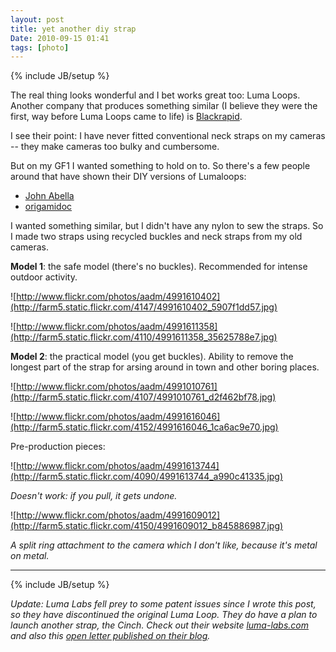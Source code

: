 ```yaml
---
layout: post
title: yet another diy strap
Date: 2010-09-15 01:41
tags: [photo]
---
```

{% include JB/setup %} 

The real thing looks wonderful and I bet works great too: Luma Loops. Another company that produces
something similar (I believe they were the first, way before Luma Loops came to life) is [Blackrapid](http://www.blackrapid.com).

I see their point: I have never fitted conventional neck straps on my cameras
-- they make cameras too bulky and cumbersome.

But on my GF1 I wanted something to hold on to. So there's a few people around
that have shown their DIY versions of Lumaloops:

  * [John Abella](http://abella.net/?page_id=140)
  * [origamidoc](http://www.flickr.com/photos/origamidoc/sets/72157623804938039)

I wanted something similar, but I didn't have any nylon to sew the straps. So
I made two straps using recycled buckles and neck straps from my old cameras.

**Model 1**: the safe model (there's no buckles). Recommended for intense outdoor activity.

![http://www.flickr.com/photos/aadm/4991610402](http://farm5.static.flickr.com/4147/4991610402_5907f1dd57.jpg)

![http://www.flickr.com/photos/aadm/4991611358](http://farm5.static.flickr.com/4110/4991611358_35625788e7.jpg)

**Model 2**: the practical model (you get buckles). Ability to remove the longest part of the strap for arsing around in town and other boring places.

![http://www.flickr.com/photos/aadm/4991010761](http://farm5.static.flickr.com/4107/4991010761_d2f462bf78.jpg)

![http://www.flickr.com/photos/aadm/4991616046](http://farm5.static.flickr.com/4152/4991616046_1ca6ac9e70.jpg)

Pre-production pieces:

![http://www.flickr.com/photos/aadm/4991613744](http://farm5.static.flickr.com/4090/4991613744_a990c41335.jpg)

_Doesn't work: if you pull, it gets undone._

![http://www.flickr.com/photos/aadm/4991609012](http://farm5.static.flickr.com/4150/4991609012_b845886987.jpg)

_A split ring attachment to the camera which I don't like, because it's metal on metal._

---
{% include JB/setup %} 

_Update: Luma Labs fell prey to some patent issues since I wrote this post, so they have discontinued the original Luma Loop. They do have a plan to launch another strap, the Cinch. Check out their website [luma-labs.com](http://www.luma-labs.com/) and also this [open letter published on their blog](http://luma-labs.com/blogs/news/4540122-an-open-letter-to-our-customers-past-and-future)._
